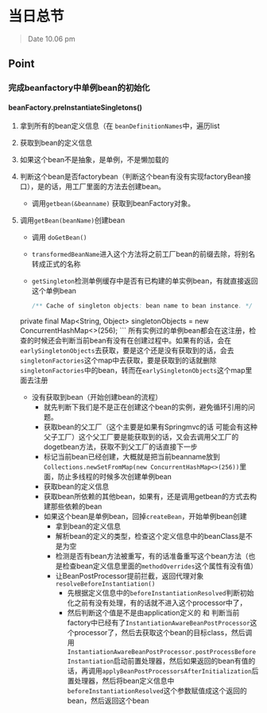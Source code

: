 # 当日总节

> Date 10.06 pm

## Point

### 完成beanfactory中单例bean的初始化

#### beanFactory.preInstantiateSingletons()

1. 拿到所有的bean定义信息（在 `beanDefinitionNames`中，遍历list
2. 获取到bean的定义信息
3. 如果这个bean不是抽象，是单例，不是懒加载的  
4. 判断这个bean是否factorybean（判断这个bean有没有实现factoryBean接口），是的话，用工厂里面的方法去创建bean。

    * 调用`getbean(&beanname)` 获取到beanFactory对象。
5. 调用`getBean(beanName)`创建bean
    * 调用 `doGetBean()`
    * `transformedBeanName`进入这个方法将之前工厂bean的前缀去除，将别名转成正式的名称
    * `getSingleton`检测单例缓存中是否有已构建的单实例bean，有就直接返回这个单例bean

        ```java
        /** Cache of singleton objects: bean name to bean instance. */
	private final Map<String, Object> singletonObjects = new ConcurrentHashMap<>(256);
        ```
        所有实例过的单例bean都会在这注册，检查的时候还会判断当前bean有没有在创建过程中。如果有的话，会在`earlySingletonObjects`去获取，要是这个还是没有获取到的话，会去`singletonFactories`这个map中去获取，要是获取到的话就删除`singletonFactories`中的bean，转而在`earlySingletonObjects`这个map里面去注册
    * 没有获取到bean（开始创建bean的流程）
      * 就先判断下我们是不是正在创建这个bean的实例，避免循环引用的问题。
      * 获取bean的父工厂（这个主要是如果有Springmvc的话  可能会有这种父子工厂）这个父工厂要是能获取到的话，又会去调用父工厂的dogetbean方法，获取不到父工厂的话直接下一步
      * 标记当前bean已经创建，大概就是把当前beanname放到`Collections.newSetFromMap(new ConcurrentHashMap<>(256))`里面，防止多线程的时候多次创建单例bean
      * 获取bean的定义信息
      * 获取bean所依赖的其他bean，如果有，还是调用getbean的方式去构建那些依赖的bean
      * 如果这个bean是单例bean，回掉`createBean`，开始单例bean创建
        * 拿到bean的定义信息
        * 解析bean的定义的类型，检查这个定义信息中的beanClass是不是为空
        * 检测是否有bean方法被重写，有的话准备重写这个bean方法（也是检查bean定义信息里面的`methodOverrides`这个属性有没有值）
        * 让BeanPostProcessor提前拦截，返回代理对象`resolveBeforeInstantiation()`
          * 先根据定义信息中的`beforeInstantiationResolved`判断初始化之前有没有处理，有的话就不进入这个processor中了，
          * 然后判断这个值是不是由application定义的  和  判断当前factory中已经有了`InstantiationAwareBeanPostProcessor`这个processor了，然后去获取这个bean的目标class，然后调用`InstantiationAwareBeanPostProcessor.postProcessBeforeInstantiation`启动前置处理器，然后如果返回的bean有值的话，再调用`applyBeanPostProcessorsAfterInitialization`后置处理器，然后将bean定义信息中`beforeInstantiationResolved`这个参数赋值成这个返回的bean，然后返回这个bean
